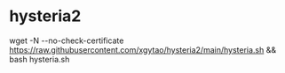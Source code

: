 # hysteria2
wget -N --no-check-certificate https://raw.githubusercontent.com/xgytao/hysteria2/main/hysteria.sh && bash hysteria.sh
